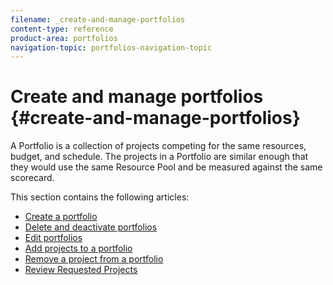 ```yaml
---
filename: _create-and-manage-portfolios
content-type: reference
product-area: portfolios
navigation-topic: portfolios-navigation-topic
---
```




# Create and manage portfolios {#create-and-manage-portfolios}

A Portfolio is a collection of projects competing for the same resources, budget, and schedule. The projects in a Portfolio are similar enough that they would use the same Resource Pool and be measured against the same scorecard.


This section contains the following articles:



* [Create a portfolio](create-portfolios.md) 
* [Delete and deactivate portfolios](delete-deactivate-portfolios.md) 
* [Edit portfolios](edit-portfolios.md) 
* [Add projects to a portfolio](add-projects-to-portfolios.md) 
* [Remove a project from a portfolio](remove-project-from-portfolio.md) 
* [Review Requested Projects](review-requested-projects.md) 


